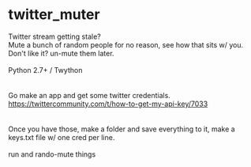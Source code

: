 # twitter_muter

Twitter stream getting stale? <br>
Mute a bunch of random people for no reason, see how that sits w/ you. <br>
Don't like it? un-mute them later. 
<br><br>
Python 2.7+ / Twython  
<br><br>
Go make an app and get some twitter credentials. <br>
https://twittercommunity.com/t/how-to-get-my-api-key/7033<br>
<br><br>
Once you have those, make a folder and save everything to it, make a keys.txt file w/ one cred per line. 
<br><br>
run and rando-mute things

